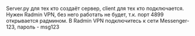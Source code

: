 Server.py для тех кто создаёт сервер, client для тех кто подключается. Нужен Radmin VPN, без него работать не будет, т.к. порт 4899 открывается радмином. В Radmin VPN подключитесь к сети Messenger-123, пароль - msg123
